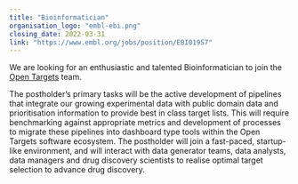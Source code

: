 ```yaml
---
title: "Bioinformatician"
organisation_logo: "embl-ebi.png"
closing_date: 2022-03-31
link: "https://www.embl.org/jobs/position/EBI01957"
---
```


We are looking for an enthusiastic and talented Bioinformatician to join the <a href="/platform">Open Targets</a> team. 


The postholder’s primary tasks will be the active development of pipelines that integrate our growing experimental data with public domain data and prioritisation 
information to provide best in class target lists. This will require benchmarking against appropriate metrics and development of processes to migrate these pipelines 
into dashboard type tools within the Open Targets software ecosystem. The postholder will join a fast-paced, startup-like environment, and will interact with data generator teams, 
data analysts, data managers and drug discovery scientists to realise optimal target selection to advance drug discovery.
